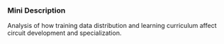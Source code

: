 ### Mini Description

Analysis of how training data distribution and learning curriculum affect circuit development and specialization.
